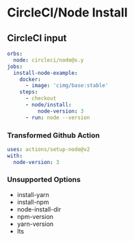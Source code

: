 # CircleCI/Node Install

## CircleCI input

```yaml
orbs:
  node: circleci/node@x.y
jobs:
  install-node-example:
    docker:
      - image: 'cimg/base:stable'
    steps:
      - checkout
      - node/install:
          node-version: 3
      - run: node --version
```

### Transformed Github Action

```yaml
uses: actions/setup-node@v2
with:
  node-version: 3
```

### Unsupported Options

- install-yarn
- install-npm
- node-install-dir
- npm-version
- yarn-version
- lts
